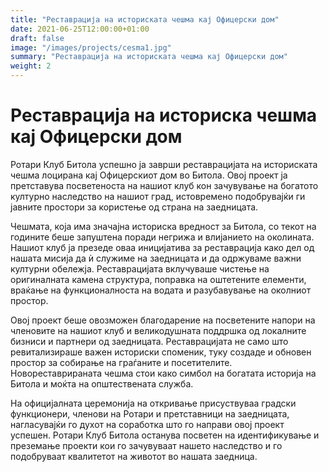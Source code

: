 ```yaml
---
title: "Реставрација на историската чешма кај Офицерски дом"
date: 2021-06-25T12:00:00+01:00
draft: false
image: "/images/projects/cesma1.jpg"
summary: "Реставрација на историската чешма кај Офицерски дом"
weight: 2
---
```


# Реставрација на историска чешма кај Офицерски дом

Ротари Клуб Битола успешно ја заврши реставрацијата на историската чешма лоцирана кај Офицерскиот дом во Битола. Овој проект ја претставува посветеноста на нашиот клуб кон зачувување на богатото културно наследство на нашиот град, истовремено подобрувајќи ги јавните простори за користење од страна на заедницата.

Чешмата, која има значајна историска вредност за Битола, со текот на годините беше запуштена поради негрижа и влијанието на околината. Нашиот клуб ја презеде оваа иницијатива за реставрација како дел од нашата мисија да ѝ служиме на заедницата и да одржуваме важни културни обележја. Реставрацијата вклучуваше чистење на оригиналната камена структура, поправка на оштетените елементи, враќање на функционалноста на водата и разубавување на околниот простор.

Овој проект беше овозможен благодарение на посветените напори на членовите на нашиот клуб и великодушната поддршка од локалните бизниси и партнери од заедницата. Реставрацијата не само што ревитализираше важен историски споменик, туку создаде и обновен простор за собирање на граѓаните и посетителите. Новореставрираната чешма стои како симбол на богатата историја на Битола и моќта на општествената служба.

На официјалната церемонија на откривање присуствуваа градски функционери, членови на Ротари и претставници на заедницата, нагласувајќи го духот на соработка што го направи овој проект успешен. Ротари Клуб Битола останува посветен на идентификување и преземање проекти кои го зачувуваат нашето наследство и го подобруваат квалитетот на животот во нашата заедница.
